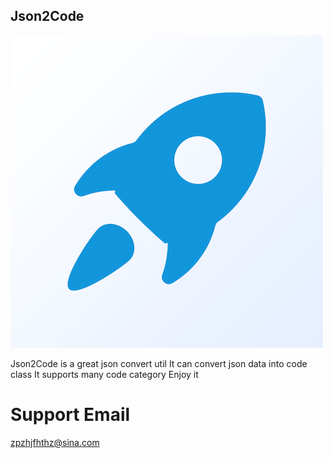 ## Json2Code


 ![image](https://raw.githubusercontent.com/MinusPlusDD/rocket.github.io/master/icon.png)
 
 
Json2Code is a great json convert util
It can convert json data into code class
It supports many code category
Enjoy it


# Support Email
zpzhjfhthz@sina.com
